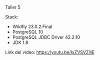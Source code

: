 Taller 5

Stack:
 - Wildfly 23.0.2.Final
 - PostgreSQL 10
 - PostgreSQL JDBC Driver 42.2.10
 - JDK 1.8



Link del video: https://youtu.be/lxZVSVZlliE
